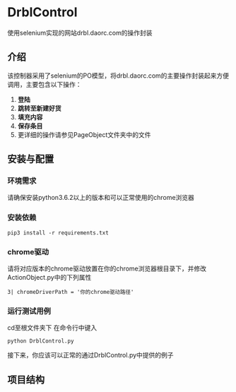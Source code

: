 # DrblControl
使用selenium实现的网站drbl.daorc.com的操作封装

## 介绍
该控制器采用了selenium的PO模型，将drbl.daorc.com的主要操作封装起来方便调用，主要包含以下操作：

1. **登陆**
2. **跳转至新建好货**
3. **填充内容**
4. **保存条目**
4. 更详细的操作请参见PageObject文件夹中的文件

## 安装与配置
### 环境需求
请确保安装python3.6.2以上的版本和可以正常使用的chrome浏览器
### 安装依赖
```pip3 install -r requirements.txt```
### chrome驱动
请将对应版本的chrome驱动放置在你的chrome浏览器根目录下，并修改ActionObject.py中的下列属性

```3| chromeDriverPath = '你的chrome驱动路径'```
### 运行测试用例
cd至根文件夹下 在命令行中键入

```python DrblControl.py```

接下来，你应该可以正常的通过DrblControl.py中提供的例子

## 项目结构
